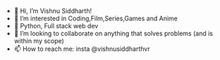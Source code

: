 - 👋 Hi, I’m Vishnu Siddharth!
- 👀 I’m interested in Coding,Film,Series,Games and Anime
- 🌱 Python, Full stack web dev
- 💞️ I’m looking to collaborate on anything that solves problems (and is within my scope)
- 📫 How to reach me: insta @vishnusiddharthvr


